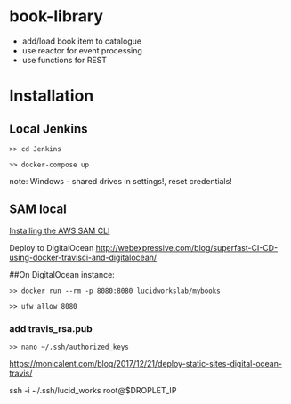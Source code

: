 # book-library

- add/load book item to catalogue
- use reactor for event processing
- use functions for REST

# Installation

## Local Jenkins
`>> cd Jenkins`

`>> docker-compose up`

note: Windows - shared drives in settings!, reset credentials!

## SAM local

[Installing the AWS SAM CLI](https://docs.aws.amazon.com/serverless-application-model/latest/developerguide/serverless-sam-cli-install.html)


Deploy to DigitalOcean
http://webexpressive.com/blog/superfast-CI-CD-using-docker-travisci-and-digitalocean/



##On DigitalOcean instance:

`>> docker run --rm -p 8080:8080 lucidworkslab/mybooks`

`>> ufw allow 8080`

### add travis_rsa.pub

`>> nano ~/.ssh/authorized_keys`

https://monicalent.com/blog/2017/12/21/deploy-static-sites-digital-ocean-travis/

ssh -i ~/.ssh/lucid_works root@$DROPLET_IP